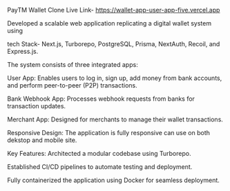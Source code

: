 PayTM Wallet Clone
Live Link- https://wallet-app-user-app-five.vercel.app




 
Developed a scalable web application replicating a digital wallet system using


tech Stack- Next.js, Turborepo, PostgreSQL, Prisma, NextAuth, Recoil, and Express.js.





The system consists of three integrated apps:

User App: Enables users to log in, sign up, add money from bank accounts, and perform peer-to-peer (P2P) transactions.

Bank Webhook App: Processes webhook requests from banks for transaction updates.

Merchant App: Designed for merchants to manage their wallet transactions.


Responsive Design: The application is fully responsive can use on both dekstop and mobile site.


Key Features:
Architected a modular codebase using Turborepo.

Established CI/CD pipelines to automate testing and deployment.

Fully containerized the application using Docker for seamless deployment.

